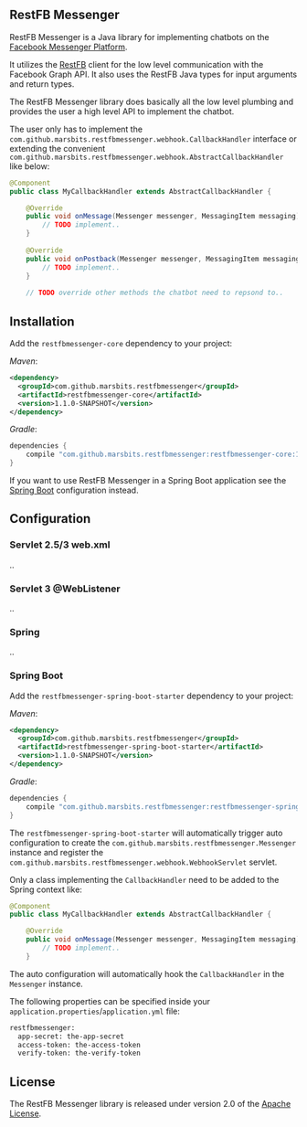 ## RestFB Messenger

RestFB Messenger is a Java library for implementing chatbots on the 
[Facebook Messenger Platform][].

It utilizes the [RestFB][] client for the low level communication with 
the Facebook Graph API. It also uses the RestFB Java types for input 
arguments and return types.

The RestFB Messenger library does basically all the low level plumbing 
and provides the user a high level API to implement the chatbot.

The user only has to implement the `com.github.marsbits.restfbmessenger.webhook.CallbackHandler` 
interface or extending the convenient `com.github.marsbits.restfbmessenger.webhook.AbstractCallbackHandler` 
like below:

```java
@Component
public class MyCallbackHandler extends AbstractCallbackHandler {

    @Override
    public void onMessage(Messenger messenger, MessagingItem messaging) {
        // TODO implement..
    }
    
    @Override
    public void onPostback(Messenger messenger, MessagingItem messaging) {
        // TODO implement..
    }
    
    // TODO override other methods the chatbot need to repsond to..
```

## Installation

Add the `restfbmessenger-core` dependency to your project:

_Maven_:

```xml
<dependency>
  <groupId>com.github.marsbits.restfbmessenger</groupId>
  <artifactId>restfbmessenger-core</artifactId>
  <version>1.1.0-SNAPSHOT</version>
</dependency>
```

_Gradle_:

```groovy
dependencies {
    compile "com.github.marsbits.restfbmessenger:restfbmessenger-core:1.0.0-SNAPSHOT"
}
```

If you want to use RestFB Messenger in a Spring Boot application see the 
[Spring Boot](#springboot) configuration instead. 

## Configuration

### Servlet 2.5/3 web.xml

..

### Servlet 3 @WebListener

..

### Spring

..

### <a name="springboot"></a>Spring Boot

Add the `restfbmessenger-spring-boot-starter` dependency to your project:

_Maven_:

```xml
<dependency>
  <groupId>com.github.marsbits.restfbmessenger</groupId>
  <artifactId>restfbmessenger-spring-boot-starter</artifactId>
  <version>1.1.0-SNAPSHOT</version>
</dependency>
```

_Gradle_:

```groovy
dependencies {
    compile "com.github.marsbits.restfbmessenger:restfbmessenger-spring-boot-starter:1.0.0-SNAPSHOT"
}
```

The `restfbmessenger-spring-boot-starter` will automatically trigger 
auto configuration to create the `com.github.marsbits.restfbmessenger.Messenger` 
instance and register the `com.github.marsbits.restfbmessenger.webhook.WebhookServlet` 
servlet.

Only a class implementing the `CallbackHandler` need to be added to the 
Spring context like:

```java
@Component
public class MyCallbackHandler extends AbstractCallbackHandler {

    @Override
    public void onMessage(Messenger messenger, MessagingItem messaging) {
        // TODO implement..
    }
```

The auto configuration will automatically hook the `CallbackHandler` in 
the `Messenger` instance.

The following properties can be specified inside your 
`application.properties`/`application.yml` file:

```txt
restfbmessenger:
  app-secret: the-app-secret
  access-token: the-access-token
  verify-token: the-verify-token
```

## License

The RestFB Messenger library is released under version 2.0 of the [Apache License][].


[Apache License]: http://www.apache.org/licenses/LICENSE-2.0
[Facebook Messenger Platform]: https://developers.facebook.com/docs/messenger-platform
[RestFB]: http://restfb.com
